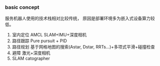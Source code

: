 ### basic concept
服务机器人使用的技术栈相对比较传统， 原因是部署环境多为嵌入式设备算力较低。
1. 室内定位
AMCL
SLAM+IMU+深度相机
2. 路径跟踪
Pure pursuit + PID
3. 路径规划
基于网格地图的搜索(Astar, Dstar, RRTs...)+多项式平滑+碰撞检查
4. 避障
激光+深度相机
5. SLAM 
catographer